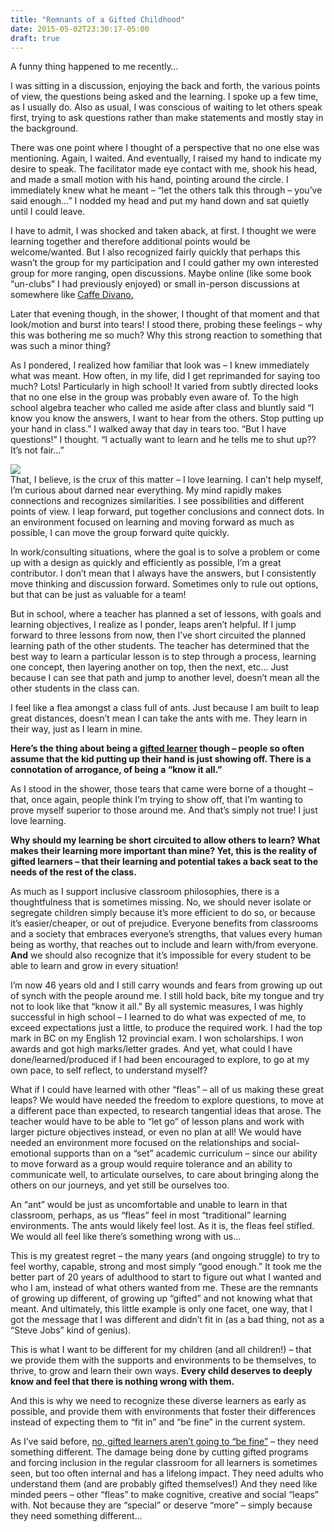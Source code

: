 ```yaml
---
title: "Remnants of a Gifted Childhood"
date: 2015-05-02T23:30:17-05:00
draft: true
---
```


A funny thing happened to me recently…

I was sitting in a discussion, enjoying the back and forth, the various points of view, the questions being asked and the learning. I spoke up a few time, as I usually do. Also as usual, I was conscious of waiting to let others speak first, trying to ask questions rather than make statements and mostly stay in the background.

There was one point where I thought of a perspective that no one else was mentioning. Again, I waited. And eventually, I raised my hand to indicate my desire to speak. The facilitator made eye contact with me, shook his head, and made a small motion with his hand, pointing around the circle. I immediately knew what he meant – “let the others talk this through – you’ve said enough…” I nodded my head and put my hand down and sat quietly until I could leave.

I have to admit, I was shocked and taken aback, at first. I thought we were learning together and therefore additional points would be welcome/wanted. But I also recognized fairly quickly that perhaps this wasn’t the group for my participation and I could gather my own interested group for more ranging, open discussions. Maybe online (like some book “un-clubs” I had previously enjoyed) or small in-person discussions at somewhere like [Caffe Divano.](http://caffedivano.ca/)

Later that evening though, in the shower, I thought of that moment and that look/motion and burst into tears! I stood there, probing these feelings – why this was bothering me so much? Why this strong reaction to something that was such a minor thing?

As I pondered, I realized how familiar that look was – I knew immediately what was meant. How often, in my life, did I get reprimanded for saying too much? Lots! Particularly in high school! It varied from subtly directed looks that no one else in the group was probably even aware of. To the high school algebra teacher who called me aside after class and bluntly said “I know you know the answers, I want to hear from the others. Stop putting up your hand in class.” I walked away that day in tears too. “But I have questions!” I thought. “I actually want to learn and he tells me to shut up?? It’s not fair…”

<div style="float:left;width:100%">
<img align="left" style="float:left;" src="/images/45987194_909c72d19f_o.jpg"/>	
</div>

That, I believe, is the crux of this matter – I love learning. I can’t help myself, I’m curious about darned near everything. My mind rapidly makes connections and recognizes similarities. I see possibilities and different points of view. I leap forward, put together conclusions and connect dots. In an environment focused on learning and moving forward as much as possible, I can move the group forward quite quickly.

In work/consulting situations, where the goal is to solve a problem or come up with a design as quickly and efficiently as possible, I’m a great contributor. I don’t mean that I always have the answers, but I consistently move thinking and discussion forward. Sometimes only to rule out options, but that can be just as valuable for a team!

But in school, where a teacher has planned a set of lessons, with goals and learning objectives, I realize as I ponder, leaps aren’t helpful. If I jump forward to three lessons from now, then I’ve short circuited the planned learning path of the other students. The teacher has determined that the best way to learn a particular lesson is to step through a process, learning one concept, then layering another on top, then the next, etc… Just because I can see that path and jump to another level, doesn’t mean all the other students in the class can.

I feel like a flea amongst a class full of ants. Just because I am built to leap great distances, doesn’t mean I can take the ants with me. They learn in their way, just as I learn in mine.

**Here’s the thing about being a [gifted learner](/post/gifted-what-does-that-mean/) though – people so often assume that the kid putting up their hand is just showing off. There is a connotation of arrogance, of being a “know it all.”**

As I stood in the shower, those tears that came were borne of a thought – that, once again, people think I’m trying to show off, that I’m wanting to prove myself superior to those around me. And that’s simply not true! I just love learning.

**Why should my learning be short circuited to allow others to learn? What makes their learning more important than mine? Yet, this is the reality of gifted learners – that their learning and potential takes a back seat to the needs of the rest of the class.**

As much as I support inclusive classroom philosophies, there is a thoughtfulness that is sometimes missing. No, we should never isolate or segregate children simply because it’s more efficient to do so, or because it’s easier/cheaper, or out of prejudice. Everyone benefits from classrooms and a society that embraces everyone’s strengths, that values every human being as worthy, that reaches out to include and learn with/from everyone. **And** we should also recognize that it’s impossible for every student to be able to learn and grow in every situation!

I’m now 46 years old and I still carry wounds and fears from growing up out of synch with the people around me. I still hold back, bite my tongue and try not to look like that “know it all.” By all systemic measures, I was highly successful in high school – I learned to do what was expected of me, to exceed expectations just a little, to produce the required work. I had the top mark in BC on my English 12 provincial exam. I won scholarships. I won awards and got high marks/letter grades. And yet, what could I have done/learned/produced if I had been encouraged to explore, to go at my own pace, to self reflect, to understand myself?

What if I could have learned with other “fleas” – all of us making these great leaps? We would have needed the freedom to explore questions, to move at a different pace than expected, to research tangential ideas that arose. The teacher would have to be able to “let go” of lesson plans and work with larger picture objectives instead, or even no plan at all! We would have needed an environment more focused on the relationships and social-emotional supports than on a “set” academic curriculum – since our ability to move forward as a group would require tolerance and an ability to communicate well, to articulate ourselves, to care about bringing along the others on our journeys, and yet still be ourselves too.

An “ant” would be just as uncomfortable and unable to learn in that classroom, perhaps, as us “fleas” feel in most “traditional” learning environments. The ants would likely feel lost. As it is, the fleas feel stifled. We would all feel like there’s something wrong with us…

This is my greatest regret – the many years (and ongoing struggle) to try to feel worthy, capable, strong and most simply “good enough.” It took me the better part of 20 years of adulthood to start to figure out what I wanted and who I am, instead of what others wanted from me. These are the remnants of growing up different, of growing up “gifted” and not knowing what that meant. And ultimately, this little example is only one facet, one way, that I got the message that I was different and didn’t fit in (as a bad thing, not as a “Steve Jobs” kind of genius).

This is what I want to be different for my children (and all children!) – that we provide them with the supports and environments to be themselves, to thrive, to grow and learn their own ways. **Every child deserves to deeply know and feel that there is nothing wrong with them.**

And this is why we need to recognize these diverse learners as early as possible, and provide them with environments that foster their differences instead of expecting them to “fit in” and “be fine” in the current system.

As I’ve said before, [no, gifted learners aren’t going to “be fine”](/post/gifted-kids-arent-going-to-be-fine/) – they need something different. The damage being done by cutting gifted programs and forcing inclusion in the regular classroom for all learners is sometimes seen, but too often internal and has a lifelong impact. They need adults who understand them (and are probably gifted themselves!) And they need like minded peers – other “fleas” to make cognitive, creative and social “leaps” with. Not because they are “special” or deserve “more” – simply because they need something different…